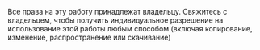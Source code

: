 Все права на эту работу принадлежат владельцу. Свяжитесь с владельцем, чтобы получить индивидуальное разрешение на использование этой работы любым способом (включая копирование, изменение, распространение или скачивание)
